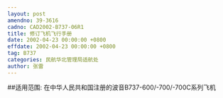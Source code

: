 ```yaml
---
layout: post
amendno: 39-3616
cadno: CAD2002-B737-06R1
title: 修订飞机飞行手册
date: 2002-04-23 00:00:00 +0800
effdate: 2002-04-23 00:00:00 +0800
tag: B737
categories: 民航华北管理局适航处
author: 张雷
---
```


##适用范围:
在中华人民共和国注册的波音B737-600/-700/-700C系列飞机

